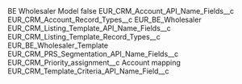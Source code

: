 <?xml version="1.0" encoding="UTF-8"?>
<CustomMetadata xmlns="http://soap.sforce.com/2006/04/metadata" xmlns:xsi="http://www.w3.org/2001/XMLSchema-instance" xmlns:xsd="http://www.w3.org/2001/XMLSchema">
    <label>BE Wholesaler Model</label>
    <protected>false</protected>
    <values>
        <field>EUR_CRM_Account_API_Name_Fields__c</field>
        <value xsi:nil="true"/>
    </values>
    <values>
        <field>EUR_CRM_Account_Record_Types__c</field>
        <value xsi:type="xsd:string">EUR_BE_Wholesaler</value>
    </values>
    <values>
        <field>EUR_CRM_Listing_Template_API_Name_Fields__c</field>
        <value xsi:nil="true"/>
    </values>
    <values>
        <field>EUR_CRM_Listing_Template_Record_Types__c</field>
        <value xsi:type="xsd:string">EUR_BE_Wholesaler_Template</value>
    </values>
    <values>
        <field>EUR_CRM_PRS_Segmentation_API_Name_Fields__c</field>
        <value xsi:nil="true"/>
    </values>
    <values>
        <field>EUR_CRM_Priority_assignment__c</field>
        <value xsi:type="xsd:string">Account mapping</value>
    </values>
    <values>
        <field>EUR_CRM_Template_Criteria_API_Name_Field__c</field>
        <value xsi:nil="true"/>
    </values>
</CustomMetadata>
